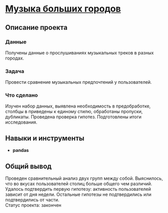 # [Музыка больших городов](https://github.com/observer012/yandex_practicum/blob/main/01.%20Базовый%20Python%20(3)/Музыка%20больших%20городов.ipynb)

## Описание проекта
### Данные

Получены данные о прослушиваниях музыкальных треков в разных городах. 

### Задача

Провести сравнение музыкальных предпочтений у пользователей. 

### Что сделано

Изучен набор данных, выявлена необходимость в предобработке, столбцы в приведены к единому стилю, обработаны пропуски, дубликаты. Проведена проверка гипотез. Подготовлены итоги исследования. 

## Навыки и инструменты
- **pandas**

##

## Общий вывод

Проведен сравнительный анализ двух групп между собой. Выяснилось, что во вкусах пользователей столиц больше общего чем различий. Удалось подтвердить первую гипотезу: активность пользователей зависит от дня недели. Остальные гипотезы не подтвердились или подтвердились от части. \
Статус проекта: закончен   
